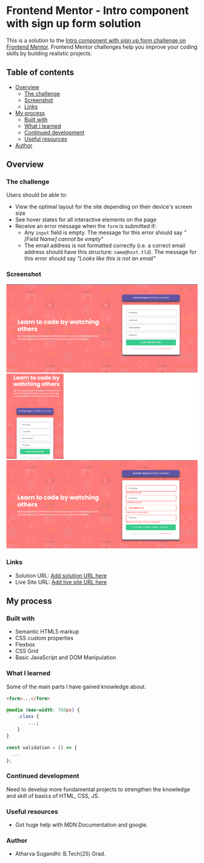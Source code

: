 # Frontend Mentor - Intro component with sign up form solution

This is a solution to the [Intro component with sign up form challenge on Frontend Mentor](https://www.frontendmentor.io/challenges/intro-component-with-signup-form-5cf91bd49edda32581d28fd1). Frontend Mentor challenges help you improve your coding skills by building realistic projects.

## Table of contents

-   [Overview](#overview)
    -   [The challenge](#the-challenge)
    -   [Screenshot](#screenshot)
    -   [Links](#links)
-   [My process](#my-process)
    -   [Built with](#built-with)
    -   [What I learned](#what-i-learned)
    -   [Continued development](#continued-development)
    -   [Useful resources](#useful-resources)
-   [Author](#author)

## Overview

### The challenge

Users should be able to:

-   View the optimal layout for the site depending on their device's screen size
-   See hover states for all interactive elements on the page
-   Receive an error message when the `form` is submitted if:
    -   Any `input` field is empty. The message for this error should say _"[Field Name] cannot be empty"_
    -   The email address is not formatted correctly (i.e. a correct email address should have this structure: `name@host.tld`). The message for this error should say _"Looks like this is not an email"_

### Screenshot

![](./screenshot/Signup.png)
![](./screenshot/Signup-responsive.png)
![](./screenshot/Signup-submit.png)

### Links

-   Solution URL: [Add solution URL here]([https://your-solution-url.com](https://github.com/Atom-Atharva/SignUp-Page))
-   Live Site URL: [Add live site URL here](https://your-live-site-url.com)

## My process

### Built with

-   Semantic HTML5 markup
-   CSS custom properties
-   Flexbox
-   CSS Grid
-   Basic JavaScript and DOM Manipulation

### What I learned

Some of the main parts I have gained knowledge about.

```html
<form>...</form>
```

```css
@media (max-width: 768px) {
    .class {
        ...;
    }
}
```

```js
const validation = () => {
  ...
};
```

### Continued development

Need to develop more fundamental projects to strengthen the knowledge and skill of basics of HTML, CSS, JS.

### Useful resources

-   Got huge help with MDN Documentation and google.

### Author

-   Atharva Sugandhi: B.Tech(25) Grad.
